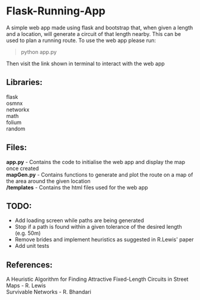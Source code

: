 # Flask-Running-App
A simple web app made using flask and bootstrap that, when given a length and a location, will generate a circuit of that length nearby. This can be used to plan a running route. To use the web app please run:
> python app.py  

Then visit the link shown in terminal to interact with the web app

## Libraries:
flask  
osmnx  
networkx  
math  
folium  
random  

## Files:
**app.py** - Contains the code to initialise the web app and display the map once created  
**mapGen.py** - Contains functions to generate and plot the route on a map of the area around the given location  
**/templates** - Contains the html files used for the web app

## TODO:
* Add loading screen while paths are being generated
* Stop if a path is found within a given tolerance of the desired length (e.g. 50m)
* Remove brides and implement heuristics as suggested in R.Lewis' paper
* Add unit tests

## References:
A Heuristic Algorithm for Finding Attractive Fixed-Length Circuits in Street Maps - R. Lewis  
Survivable Networks - R. Bhandari
